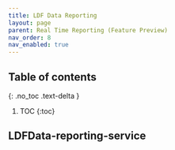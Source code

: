 ```yaml
---
title: LDF Data Reporting
layout: page
parent: Real Time Reporting (Feature Preview)
nav_order: 8
nav_enabled: true
---
```


## Table of contents
{: .no_toc .text-delta }

1. TOC
{:toc}

## LDFData-reporting-service
